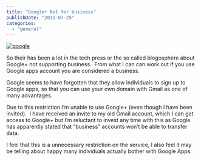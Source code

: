 ```yaml
---
title: "Google+ Not for business"
publishDate: "2011-07-25"
categories: 
  - "general"
---
```


[![google ](http://ramblinggeek.co.uk/wp-content/uploads/2011/07/google_thumb.jpg "google ")](http://ramblinggeek.co.uk/wp-content/uploads/2011/07/google.jpg)

So their has been a lot in the tech press or the so called blogosphere about Google+ not supporting business.  From what I can can work out if you use Google apps account you are considered a business.

Google seems to have forgotten that they allow individuals to sign up to Google apps, so that you can use your own domain with Gmail as one of many advantages.

Due to this restriction I’m unable to use Google+ (even though I have been invited).  I have received an invite to my old Gmail account, which I can get access to Google+ but I’m reluctant to invest any time with this as Google has apparently stated that “business” accounts won’t be able to transfer data.

I feel that this is a unnecessary restriction on the service, I also feel it may be telling about happy many individuals actually bother with Google Apps.

